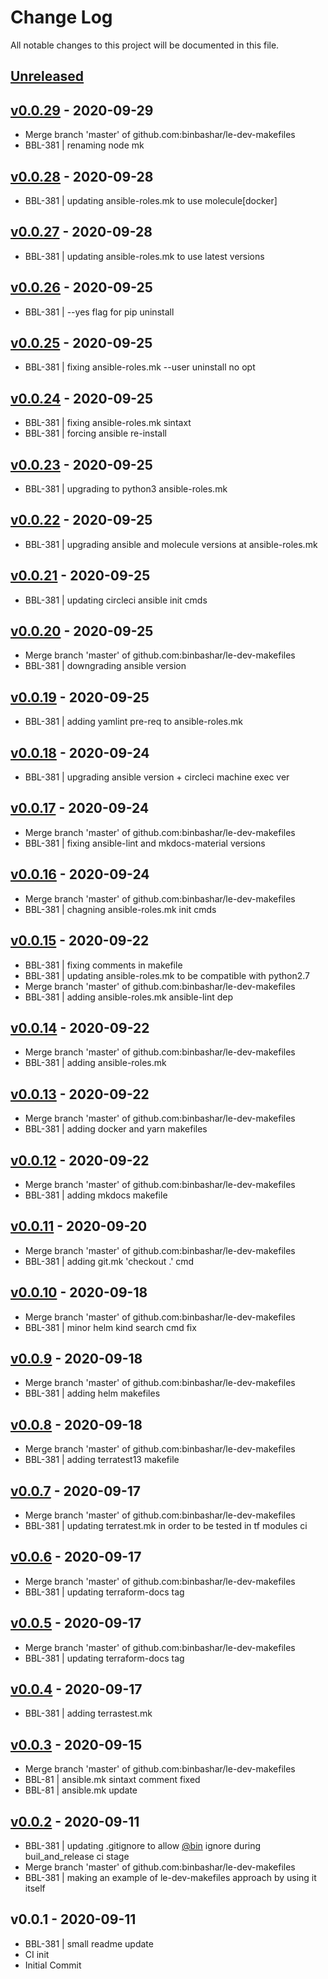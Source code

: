 # Change Log

All notable changes to this project will be documented in this file.

<a name="unreleased"></a>
## [Unreleased]



<a name="v0.0.29"></a>
## [v0.0.29] - 2020-09-29

- Merge branch 'master' of github.com:binbashar/le-dev-makefiles
- BBL-381 | renaming node mk


<a name="v0.0.28"></a>
## [v0.0.28] - 2020-09-28

- BBL-381 | updating ansible-roles.mk to use molecule[docker]


<a name="v0.0.27"></a>
## [v0.0.27] - 2020-09-28

- BBL-381 | updating ansible-roles.mk to use latest versions


<a name="v0.0.26"></a>
## [v0.0.26] - 2020-09-25

- BBL-381 | --yes flag for pip uninstall


<a name="v0.0.25"></a>
## [v0.0.25] - 2020-09-25

- BBL-381 | fixing ansible-roles.mk --user uninstall no opt


<a name="v0.0.24"></a>
## [v0.0.24] - 2020-09-25

- BBL-381 | fixing ansible-roles.mk sintaxt
- BBL-381 | forcing ansible re-install


<a name="v0.0.23"></a>
## [v0.0.23] - 2020-09-25

- BBL-381 | upgrading to python3 ansible-roles.mk


<a name="v0.0.22"></a>
## [v0.0.22] - 2020-09-25

- BBL-381 | upgrading ansible and molecule versions at ansible-roles.mk


<a name="v0.0.21"></a>
## [v0.0.21] - 2020-09-25

- BBL-381 | updating circleci ansible init cmds


<a name="v0.0.20"></a>
## [v0.0.20] - 2020-09-25

- Merge branch 'master' of github.com:binbashar/le-dev-makefiles
- BBL-381 | downgrading ansible version


<a name="v0.0.19"></a>
## [v0.0.19] - 2020-09-25

- BBL-381 | adding yamlint pre-req to ansible-roles.mk


<a name="v0.0.18"></a>
## [v0.0.18] - 2020-09-24

- BBL-381 | upgrading ansible version + circleci machine exec ver


<a name="v0.0.17"></a>
## [v0.0.17] - 2020-09-24

- Merge branch 'master' of github.com:binbashar/le-dev-makefiles
- BBL-381 | fixing ansible-lint and mkdocs-material versions


<a name="v0.0.16"></a>
## [v0.0.16] - 2020-09-24

- Merge branch 'master' of github.com:binbashar/le-dev-makefiles
- BBL-381 | chagning ansible-roles.mk init cmds


<a name="v0.0.15"></a>
## [v0.0.15] - 2020-09-22

- BBL-381 | fixing comments in makefile
- BBL-381 | updating ansible-roles.mk to be compatible with python2.7
- Merge branch 'master' of github.com:binbashar/le-dev-makefiles
- BBL-381 | adding ansible-roles.mk ansible-lint dep


<a name="v0.0.14"></a>
## [v0.0.14] - 2020-09-22

- Merge branch 'master' of github.com:binbashar/le-dev-makefiles
- BBL-381 | adding ansible-roles.mk


<a name="v0.0.13"></a>
## [v0.0.13] - 2020-09-22

- Merge branch 'master' of github.com:binbashar/le-dev-makefiles
- BBL-381 | adding docker and yarn makefiles


<a name="v0.0.12"></a>
## [v0.0.12] - 2020-09-22

- Merge branch 'master' of github.com:binbashar/le-dev-makefiles
- BBL-381 | adding mkdocs makefile


<a name="v0.0.11"></a>
## [v0.0.11] - 2020-09-20

- Merge branch 'master' of github.com:binbashar/le-dev-makefiles
- BBL-381 | adding git.mk 'checkout .' cmd


<a name="v0.0.10"></a>
## [v0.0.10] - 2020-09-18

- Merge branch 'master' of github.com:binbashar/le-dev-makefiles
- BBL-381 | minor helm kind search cmd fix


<a name="v0.0.9"></a>
## [v0.0.9] - 2020-09-18

- Merge branch 'master' of github.com:binbashar/le-dev-makefiles
- BBL-381 | adding helm makefiles


<a name="v0.0.8"></a>
## [v0.0.8] - 2020-09-18

- Merge branch 'master' of github.com:binbashar/le-dev-makefiles
- BBL-381 | adding terratest13 makefile


<a name="v0.0.7"></a>
## [v0.0.7] - 2020-09-17

- Merge branch 'master' of github.com:binbashar/le-dev-makefiles
- BBL-381 | updating terratest.mk in order to be tested in tf modules ci


<a name="v0.0.6"></a>
## [v0.0.6] - 2020-09-17

- Merge branch 'master' of github.com:binbashar/le-dev-makefiles
- BBL-381 | updating terraform-docs tag


<a name="v0.0.5"></a>
## [v0.0.5] - 2020-09-17

- Merge branch 'master' of github.com:binbashar/le-dev-makefiles
- BBL-381 | updating terraform-docs tag


<a name="v0.0.4"></a>
## [v0.0.4] - 2020-09-17

- BBL-381 | adding terrastest.mk


<a name="v0.0.3"></a>
## [v0.0.3] - 2020-09-15

- Merge branch 'master' of github.com:binbashar/le-dev-makefiles
- BBL-81 | ansible.mk sintaxt comment fixed
- BBL-81 | ansible.mk update


<a name="v0.0.2"></a>
## [v0.0.2] - 2020-09-11

- BBL-381 | updating .gitignore to allow [@bin](https://github.com/bin) ignore during buil_and_release ci stage
- Merge branch 'master' of github.com:binbashar/le-dev-makefiles
- BBL-381 | making an example of le-dev-makefiles approach by using it itself


<a name="v0.0.1"></a>
## v0.0.1 - 2020-09-11

- BBL-381 | small readme update
- CI init
- Initial Commit


[Unreleased]: https://github.com/binbashar/le-dev-makefiles/compare/v0.0.29...HEAD
[v0.0.29]: https://github.com/binbashar/le-dev-makefiles/compare/v0.0.28...v0.0.29
[v0.0.28]: https://github.com/binbashar/le-dev-makefiles/compare/v0.0.27...v0.0.28
[v0.0.27]: https://github.com/binbashar/le-dev-makefiles/compare/v0.0.26...v0.0.27
[v0.0.26]: https://github.com/binbashar/le-dev-makefiles/compare/v0.0.25...v0.0.26
[v0.0.25]: https://github.com/binbashar/le-dev-makefiles/compare/v0.0.24...v0.0.25
[v0.0.24]: https://github.com/binbashar/le-dev-makefiles/compare/v0.0.23...v0.0.24
[v0.0.23]: https://github.com/binbashar/le-dev-makefiles/compare/v0.0.22...v0.0.23
[v0.0.22]: https://github.com/binbashar/le-dev-makefiles/compare/v0.0.21...v0.0.22
[v0.0.21]: https://github.com/binbashar/le-dev-makefiles/compare/v0.0.20...v0.0.21
[v0.0.20]: https://github.com/binbashar/le-dev-makefiles/compare/v0.0.19...v0.0.20
[v0.0.19]: https://github.com/binbashar/le-dev-makefiles/compare/v0.0.18...v0.0.19
[v0.0.18]: https://github.com/binbashar/le-dev-makefiles/compare/v0.0.17...v0.0.18
[v0.0.17]: https://github.com/binbashar/le-dev-makefiles/compare/v0.0.16...v0.0.17
[v0.0.16]: https://github.com/binbashar/le-dev-makefiles/compare/v0.0.15...v0.0.16
[v0.0.15]: https://github.com/binbashar/le-dev-makefiles/compare/v0.0.14...v0.0.15
[v0.0.14]: https://github.com/binbashar/le-dev-makefiles/compare/v0.0.13...v0.0.14
[v0.0.13]: https://github.com/binbashar/le-dev-makefiles/compare/v0.0.12...v0.0.13
[v0.0.12]: https://github.com/binbashar/le-dev-makefiles/compare/v0.0.11...v0.0.12
[v0.0.11]: https://github.com/binbashar/le-dev-makefiles/compare/v0.0.10...v0.0.11
[v0.0.10]: https://github.com/binbashar/le-dev-makefiles/compare/v0.0.9...v0.0.10
[v0.0.9]: https://github.com/binbashar/le-dev-makefiles/compare/v0.0.8...v0.0.9
[v0.0.8]: https://github.com/binbashar/le-dev-makefiles/compare/v0.0.7...v0.0.8
[v0.0.7]: https://github.com/binbashar/le-dev-makefiles/compare/v0.0.6...v0.0.7
[v0.0.6]: https://github.com/binbashar/le-dev-makefiles/compare/v0.0.5...v0.0.6
[v0.0.5]: https://github.com/binbashar/le-dev-makefiles/compare/v0.0.4...v0.0.5
[v0.0.4]: https://github.com/binbashar/le-dev-makefiles/compare/v0.0.3...v0.0.4
[v0.0.3]: https://github.com/binbashar/le-dev-makefiles/compare/v0.0.2...v0.0.3
[v0.0.2]: https://github.com/binbashar/le-dev-makefiles/compare/v0.0.1...v0.0.2
